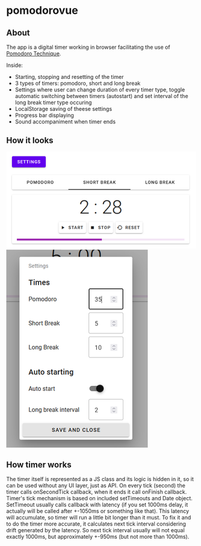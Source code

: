 # pomodorovue
## About
The app is a digital timer working in browser facilitating the use of [Pomodoro Technique](https://en.wikipedia.org/wiki/Pomodoro_Technique).

Inside:
* Starting, stopping and resetting of the timer
* 3 types of timers: pomodoro, short and long break
* Settings where user can change duration of every timer type, toggle automatic switching between timers (autostart) and set interval of the long break timer type occuring
* LocalStorage saving of theese settings
* Progress bar displaying
* Sound accompaniment when timer ends

## How it looks
![Timer](/public/appSnapMain.PNG)
![Settings](/public/appSnapSettings.PNG)

## How timer works
The timer itself is represented as a JS class and its logic is hidden in it, so it can be used without any UI layer, just as API.
On every tick (second) the timer calls onSecondTick callback, when it ends it call onFinish callback.
Timer's tick mechanism is based on included setTimeouts and Date object. SetTimeout usually calls callback with latency (if you set 1000ms delay, it actually will be called after +-1050ms or something like that). This latency will accumulate, so timer will run a little bit longer than it must. To fix it and to do the timer more accurate, it calculates next tick interval considering drift generated by the latency. So next tick interval usually will not equal exactly 1000ms, but approximately +-950ms (but not more than 1000ms).